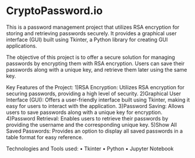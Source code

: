 # CryptoPassword.io
This is a password management project that utilizes RSA encryption for storing and retrieving passwords securely. It provides a graphical user interface (GUI) built using Tkinter, a Python library for creating GUI applications.

The objective of this project is to offer a secure solution for managing passwords by encrypting them with RSA encryption. Users can save their passwords along with a unique key, and retrieve them later using the same key.

Key Features of the Project:
1)RSA Encryption: Utilizes RSA encryption for securing passwords, providing a high level of security.
2)Graphical User Interface (GUI): Offers a user-friendly interface built using Tkinter, making it easy for users to interact with the application.
3)Password Saving: Allows users to save passwords along with a unique key for encryption.
4)Password Retrieval: Enables users to retrieve their passwords by providing the username and the corresponding unique key.
5)Show All Saved Passwords: Provides an option to display all saved passwords in a table format for easy reference.

Technologies and Tools used:
• Tkinter
• Python
• Jupyter Notebook

